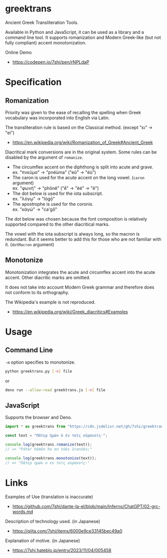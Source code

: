 # greektrans

Ancient Greek Transliteration Tools.

Available in Python and JavaScript, it can be used as a library and a command line tool. It supports romanization and Modern Greek-like (but not fully compliant) accent monotonization.

Online Demo

* https://codepen.io/7shi/pen/rNPLdaP

# Specification

## Romanization

Priority was given to the ease of recalling the spelling when Greek vocabulary was incorporated into English via Latin.

The transliteration rule is based on the Classical method. (except "ει" -> "ei")

* https://en.wikipedia.org/wiki/Romanization_of_Greek#Ancient_Greek

Diacritical mark conversions are in the original system. Some rules can be disabled by the argument of `romanize`.

* The circumflex accent on the diphthong is split into acute and grave.  
  ex. "πνεῦμα" -> "pnéùma" ("eû" -> "éù")
* The caron is used for the acute accent on the long vowel. (`caron` argument)  
  ex. "φωνή" -> "phōně" ("ḗ" -> "èé" -> "ě")
* The dot below is used for the iota subscript.  
  ex. "λόγῳ" -> "lógọ̄"
* The apostrophe is used for the coronis.  
  ex. "κἀγώ" -> "ca'gǒ"

The dot below was chosen because the font composition is relatively supported compared to the other diacritical marks.

The vowel with the iota subscript is always long, so the macron is redundant. But it seems better to add this for those who are not familiar with it. (`dotMacron` argument)

## Monotonize

Monotonization integrates the acute and circumflex accent into the acute accent. Other diacritic marks are omitted.

It does not take into account Modern Greek grammar and therefore does not conform to its orthography.

The Wikipedia's example is not reproduced.

* https://en.wikipedia.org/wiki/Greek_diacritics#Examples

# Usage

## Command Line

`-m` option specifies to monotonize.

```sh
python greektrans.py [-m] file
```

or

```sh
deno run --allow-read greektrans.js [-m] file
```

## JavaScript

Supports the browser and Deno.

```js
import * as greektrans from "https://cdn.jsdelivr.net/gh/7shi/greektrans@0.5/greektrans.min.js";

const text = "Πάτερ ἡμῶν ὁ ἐν τοῖς οὐρανοῖς·";

console.log(greektrans.romanize(text));
// => "Páter hēmôn ho en tóès ūranóès;"

console.log(greektrans.monotonize(text));
// => "Πάτερ ημών ο εν τοίς ουρανοίς·"
```

# Links

Examples of Use (translation is inaccurate)

* https://github.com/7shi/dante-la-el/blob/main/Inferno/ChatGPT/02-grc-words.md

Description of technology used. (in Japanese)

* https://qiita.com/7shi/items/6000e9ce33145bec49a0

Explanation of motive. (in Japanese)

* https://7shi.hateblo.jp/entry/2023/11/04/005458
